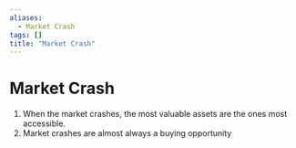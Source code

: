 ```yaml
---
aliases:
  - Market Crash
tags: []
title: "Market Crash"
---
```


# Market Crash

1. When the market crashes, the most valuable assets are the ones most accessible.
2. Market crashes are almost always a buying opportunity